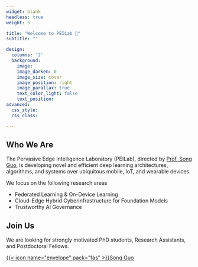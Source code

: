 ```yaml
---
widget: blank
headless: true
weight: 5

title: "Welcome to PEILab 👋"
subtitle: ""

design:
  columns: '2'
  background:
    image: 
    image_darken: 0
    image_size: cover
    image_position: right
    image_parallax: true
    text_color_light: false
    text_position: 
advanced:
  css_style:
  css_class: 

---
```


## Who We Are

The Pervasive Edge Intelligence Laboratory (PEILab), directed by [Prof. Song Guo](https://cse.hkust.edu.hk/admin/people/faculty/profile/songguo), is developing novel and efficient deep learning architectures, algorithms, and systems over ubiquitous mobile, IoT, and wearable devices. 

We focus on the following research areas

- Federated Learning & On-Device Learning 
- Cloud-Edge Hybrid Cyberinfrastructure for Foundation Models    
- Trustworthy AI Governance

## Join Us

We are looking for strongly motivated PhD students, Research Assistants, and Postdoctoral Fellows.

[{{< icon name="envelope" pack="fas" >}}Song Guo](mailto:songguo@cse.ust.hk)
